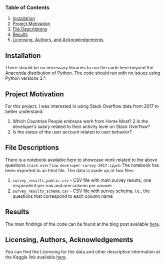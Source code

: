 ### Table of Contents

1. [Installation](#installation)
2. [Project Motivation](#motivation)
3. [File Descriptions](#files)
4. [Results](#results)
5. [Licensing, Authors, and Acknowledgements](#licensing)

## Installation <a name="installation"></a>

There should be no necessary libraries to run the code here beyond the Anaconda distribution of Python.  The code should run with no issues using Python versions 3.*.

## Project Motivation<a name="motivation"></a>

For this project, I was interested in using Stack Overflow data from 2017 to better understand:

1. Which Countries People embrace work from Home Most?
2.Is the developer’s salary related to their activity level on Stack Overflow?
3. Is the status of the user account related to user behavior?


## File Descriptions <a name="files"></a>

There is a notebook available here to showcase work related to the above questions.`stack-overflow-developer-survey-2017.ipynb` The notebook has been exported to an html file.
The data is made up of two files: 
1. `survey_results_public.csv` - CSV file with main survey results, one respondent per row and one column per answer
2. `survey_results_schema.csv` - CSV file with survey schema, i.e., the questions that correspond to each column name

## Results<a name="results"></a>

The main findings of the code can be found at the blog post available [here](https://medium.com/new-story).

## Licensing, Authors, Acknowledgements<a name="licensing"></a>

You can find the Licensing for the data and other descriptive information at the Kaggle link available [here](https://www.kaggle.com/stackoverflow/so-survey-2017/data).

